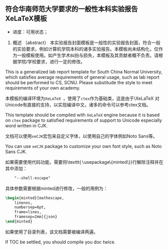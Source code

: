 ## 符合华南师范大学要求的一般性本科实验报告XeLaTeX模板

+ 进度：可用状态；

1. 概述 （abstract）
本实验报告封面模板是一般性的实验报告封面，符合一般的实验要求，例如计算机学院本科的诸多实验报告。本模板尚未结构化，仅作为一般模板使用。如产生学术纠纷与损失，本模板及其贡献者概不负责。请根据学院/学校要求，进行一定的修改。

This is a generalized lab report template for South China Normal University, which satisfies average requirements of general usage, such as lab report should be performed to CS, SCNU. Please substitude the style to meet requirements of your own academy.

本模板的编译环境为`XeLaTeX `，使用了`ctex`作为基础类，这是由于\XeLaTeX 对Unicode有直接的支持，以实现编译中文。诸多的命令可以参考ctex文档。

This template should be compiled with `XeLaTeX` engine because it is based on `ctex` package to satisfied requirements of support to Unicode especially word written in CJK. 

文档可以使用`xeCJK`宏包来自定义字体，以使用自己的字体例如Noto Sans等。

You can use `xeCJK` package to customize your own font style, such as Noto Sans CJK.

如果需要使用代码功能，需要将\texttt{$\backslash$usepackage\\{minted\\}}行解除注释并在其中添加：

```latex
    "--shell-escape"
```
具体参数需要根据minted进行修改，一般的用例为：
```latex
\begin{minted}[mathescape,
    linenos,
    numbersep=6pt,
    frame=lines,
    framesep=2mm]{json}
\end{minted}
```

如果使用了目录列表，该文档需要被编译两遍。

If TOC be settled, you should compile you doc twice.
